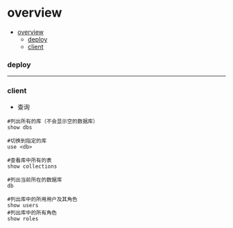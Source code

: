 # overview


<!-- @import "[TOC]" {cmd="toc" depthFrom=1 depthTo=6 orderedList=false} -->

<!-- code_chunk_output -->

- [overview](#overview)
    - [deploy](#deploy)
    - [client](#client)

<!-- /code_chunk_output -->

### deploy

***

### client

* 查询
```shell
#列出所有的库（不会显示空的数据库）
show dbs

#切换到指定的库
use <db>

#查看库中所有的表
show collections

#列出当前所在的数据库
db

#列出库中的所用用户及其角色
show users
#列出库中的所有角色
show roles
```